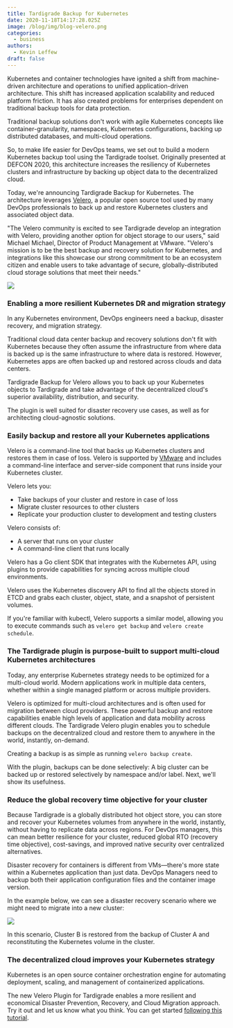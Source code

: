 ```yaml
---
title: Tardigrade Backup for Kubernetes
date: 2020-11-18T14:17:28.025Z
image: /blog/img/blog-velero.png
categories:
  - business
authors:
  - Kevin Leffew
draft: false
---
```

Kubernetes and container technologies have ignited a shift from machine-driven architecture and operations to unified application-driven architecture. This shift has increased application scalability and reduced platform friction. It has also created problems for enterprises dependent on traditional backup tools for data protection.

Traditional backup solutions don't work with agile Kubernetes concepts like container-granularity, namespaces, Kubernetes configurations, backing up distributed databases, and multi-cloud operations.

So, to make life easier for DevOps teams, we set out to build a modern Kubernetes backup tool using the Tardigrade toolset. Originally presented at DEFCON 2020, this architecture increases the resiliency of Kubernetes clusters and infrastructure by backing up object data to the decentralized cloud.

Today, we're announcing Tardigrade Backup for Kubernetes. The architecture leverages [Velero](https://velero.io/), a popular open source tool used by many DevOps professionals to back up and restore Kubernetes clusters and associated object data.

"The Velero community is excited to see Tardigrade develop an integration with Velero, providing another option for object storage to our users," said Michael Michael, Director of Product Management at VMware. "Velero's mission is to be the best backup and recovery solution for Kubernetes, and integrations like this showcase our strong commitment to be an ecosystem citizen and enable users to take advantage of secure, globally-distributed cloud storage solutions that meet their needs."

![](/blog/img/velero1.jpg)

### Enabling a more resilient Kubernetes DR and migration strategy

In any Kubernetes environment, DevOps engineers need a backup, disaster recovery, and migration strategy.

Traditional cloud data center backup and recovery solutions don't fit with Kubernetes because they often assume the infrastructure from where data is backed up is the same infrastructure to where data is restored. However, Kubernetes apps are often backed up and restored across clouds and data centers.

Tardigrade Backup for Velero allows you to back up your Kubernetes objects to Tardigrade and take advantage of the decentralized cloud's superior availability, distribution, and security.

The plugin is well suited for disaster recovery use cases, as well as for architecting cloud-agnostic solutions.

### Easily backup and restore all your Kubernetes applications

Velero is a command-line tool that backs up Kubernetes clusters and restores them in case of loss. Velero is supported by [VMware](https://www.vmware.com/) and includes a command-line interface and server-side component that runs inside your Kubernetes cluster.

Velero lets you:

* Take backups of your cluster and restore in case of loss
* Migrate cluster resources to other clusters
* Replicate your production cluster to development and testing clusters

Velero consists of:

* A server that runs on your cluster
* A command-line client that runs locally

Velero has a Go client SDK that integrates with the Kubernetes API, using plugins to provide capabilities for syncing across multiple cloud environments.

Velero uses the Kubernetes discovery API to find all the objects stored in ETCD and grabs each cluster, object, state, and a snapshot of persistent volumes.

If you're familiar with kubectl, Velero supports a similar model, allowing you to execute commands such as `velero get backup` and `velero create schedule`.

### The Tardigrade plugin is purpose-built to support multi-cloud Kubernetes architectures

Today, any enterprise Kubernetes strategy needs to be optimized for a multi-cloud world. Modern applications work in multiple data centers, whether within a single managed platform or across multiple providers.

Velero is optimized for multi-cloud architectures and is often used for migration between cloud providers. These powerful backup and restore capabilities enable high levels of application and data mobility across different clouds. The Tardigrade Velero plugin enables you to schedule backups on the decentralized cloud and restore them to anywhere in the world, instantly, on-demand.

Creating a backup is as simple as running `velero backup create`.

With the plugin, backups can be done selectively: A big cluster can be backed up or restored selectively by namespace and/or label. Next, we'll show its usefulness.

### Reduce the global recovery time objective for your cluster

Because Tardigrade is a globally distributed hot object store, you can store and recover your Kubernetes volumes from anywhere in the world, instantly, without having to replicate data across regions. For DevOps managers, this can mean better resilience for your cluster, reduced global RTO (recovery time objective), cost-savings, and improved native security over centralized alternatives.

Disaster recovery for containers is different from VMs—there's more state within a Kubernetes application than just data. DevOps Managers need to backup both their application configuration files and the container image version.

In the example below, we can see a disaster recovery scenario where we might need to migrate into a new cluster:

![](/blog/img/velero2.jpg)

In this scenario, Cluster B is restored from the backup of Cluster A and reconstituting the Kubernetes volume in the cluster.

### The decentralized cloud improves your Kubernetes strategy

Kubernetes is an open source container orchestration engine for automating deployment, scaling, and management of containerized applications.

The new Velero Plugin for Tardigrade enables a more resilient and economical Disaster Prevention, Recovery, and Cloud Migration approach. Try it out and let us know what you think. You can get started [following this tutorial](https://documentation.tardigrade.io/how-tos/kubernetes-backup-via-velero).